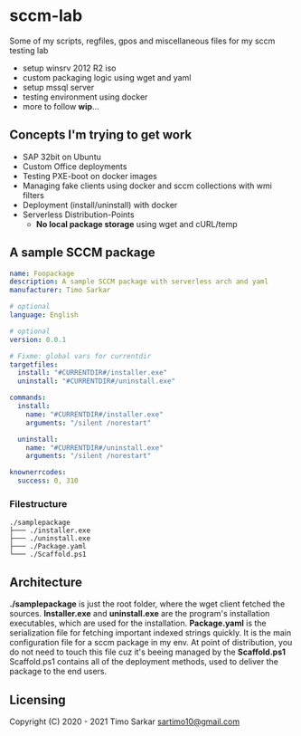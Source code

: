 # sccm-lab
Some of my scripts, regfiles, gpos and miscellaneous files for my sccm testing lab

- setup winsrv 2012 R2 iso
- custom packaging logic using wget and yaml
- setup mssql server
- testing environment using docker
- more to follow **wip**...

## Concepts I'm trying to get work

- SAP 32bit on Ubuntu
- Custom Office deployments
- Testing PXE-boot on docker images
- Managing fake clients using docker and sccm collections with wmi filters
- Deployment (install/uninstall) with docker
- Serverless Distribution-Points
  - **No local package storage** using wget and cURL/temp

## A sample SCCM package

```yaml
name: Foopackage
description: A sample SCCM package with serverless arch and yaml
manufacturer: Timo Sarkar 

# optional
language: English

# optional
version: 0.0.1

# Fixme: global vars for currentdir
targetfiles:
  install: "#CURRENTDIR#/installer.exe"
  uninstall: "#CURRENTDIR#/uninstall.exe"

commands:
  install:
    name: "#CURRENTDIR#/installer.exe"
    arguments: "/silent /norestart"

  uninstall:
    name: "#CURRENTDIR#/uninstall.exe"
    arguments: "/silent /norestart"

knownerrcodes:
  success: 0, 310
```

### Filestructure

```
./samplepackage
├─── ./installer.exe 
├─── ./uninstall.exe
├─── ./Package.yaml
└─── ./Scaffold.ps1
```

## Architecture 

**./samplepackage** is just the root folder, where the wget client fetched the sources. **Installer.exe** and **uninstall.exe** are the program's installation executables, which are used for the installation. **Package.yaml** is the serialization file for fetching important indexed strings quickly. It is the main configuration file for a sccm package in my env. At point of distribution, you do not need to touch this file cuz it's beeing managed by the **Scaffold.ps1** Scaffold.ps1 contains all of the deployment methods, used to deliver the package to the end users.

## Licensing

Copyright (C) 2020 - 2021 Timo Sarkar <sartimo10@gmail.com>
